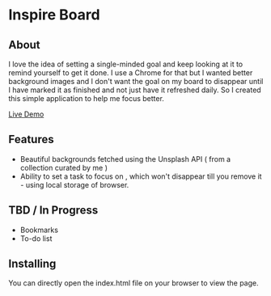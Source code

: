 # Inspire Board

## About

I love the idea of setting a single-minded goal and keep looking at it to remind yourself to get it done. I use a Chrome for that but I wanted better background images and I don't want the goal on my board to disappear until I have marked it as finished and not just have it refreshed daily.
So I created this simple application to help me focus better. 

[Live Demo](https://sulekha-1209.github.io/inspire-board/)


## Features

* Beautiful backgrounds fetched using the Unsplash API ( from a collection curated by me ) 
* Ability to set a task to focus on , which won't disappear till you remove it - using local storage of browser.


## TBD / In Progress

* Bookmarks
* To-do list

## Installing

You can directly open the index.html file on your browser to view the page. 
